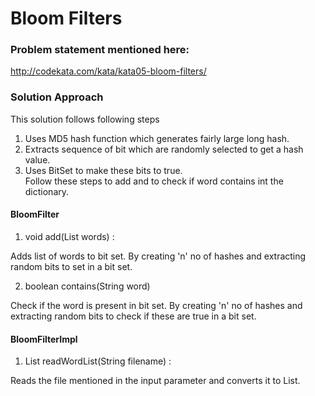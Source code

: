 # Bloom Filters

### Problem statement mentioned here:
http://codekata.com/kata/kata05-bloom-filters/


### Solution Approach

This solution follows following steps
  1. Uses MD5 hash function which generates fairly large long hash.
  2. Extracts sequence of bit which are randomly selected to get a hash value. 
  3. Uses BitSet to make these bits to true.  
Follow these steps to add and to check if word contains int the dictionary. 


#### BloomFilter 
  1. void add(List<String> words) : 

Adds list of words to bit set. By creating 'n' no of hashes and extracting random bits to set in a bit set.
  
  2. boolean contains(String word)

Check if the word is present in bit set. By creating 'n' no of hashes and extracting random bits to check if these are true in a bit set.

#### BloomFilterImpl
  1. List<String> readWordList(String filename) : 
  
Reads the file mentioned in the input parameter and converts it to List<String>.
